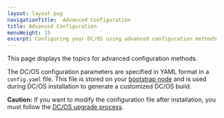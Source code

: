 ```yaml
---
layout: layout.pug
navigationTitle:  Advanced Configuration
title: Advanced Configuration
menuWeight: 15
excerpt: Configuring your DC/OS using advanced configuration methods
---
```


This page displays the topics for advanced configuration methods.

The DC/OS configuration parameters are specified in YAML format in a `config.yaml` file. This file is stored on your [bootstrap node](/dcos/1.12/installing/production/system-requirements/#bootstrap-node) and is used during DC/OS installation to generate a customized DC/OS build.

**Caution:** If you want to modify the configuration file after installation, you must follow the [DC/OS upgrade process](/dcos/1.12/installing/production/upgrading/).

